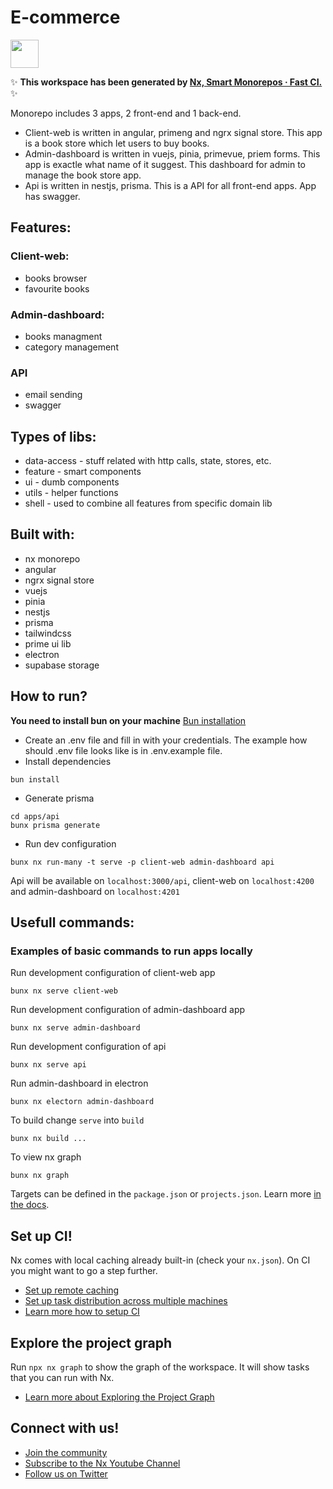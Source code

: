 # E-commerce

<a alt="Nx logo" href="https://nx.dev" target="_blank" rel="noreferrer"><img src="https://raw.githubusercontent.com/nrwl/nx/master/images/nx-logo.png" width="45"></a>

✨ **This workspace has been generated by [Nx, Smart Monorepos · Fast CI.](https://nx.dev)** ✨

Monorepo includes 3 apps, 2 front-end and 1 back-end.
- Client-web is written in angular, primeng and ngrx signal store. This app is a book store which let users to buy books.
- Admin-dashboard is written in vuejs, pinia, primevue, priem forms. This app is exactle what name of it suggest. This dashboard for admin to manage the book store app.
- Api is written in nestjs, prisma. This is a API for all front-end apps. App has swagger.

## Features:
### Client-web:
- books browser
- favourite books

### Admin-dashboard:
- books managment
- category management

### API
- email sending
- swagger

## Types of libs:
- data-access - stuff related with http calls, state, stores, etc.
- feature - smart components
- ui - dumb components
- utils - helper functions
- shell - used to combine all features from specific domain lib

## Built with:
- nx monorepo
- angular
- ngrx signal store
- vuejs
- pinia
- nestjs
- prisma
- tailwindcss
- prime ui lib
- electron
- supabase storage

## How to run?
**You need to install bun on your machine** [Bun installation](https://bun.sh/docs/installation)

- Create an .env file and fill in with your credentials. The example how should .env file looks like is in .env.example file.
- Install dependencies
```
bun install
```
- Generate prisma
```
cd apps/api
bunx prisma generate
```
- Run dev configuration
```
bunx nx run-many -t serve -p client-web admin-dashboard api
```
Api will be available on `localhost:3000/api`, client-web on `localhost:4200` and admin-dashboard on `localhost:4201`

## Usefull commands:
### Examples of basic commands to run apps locally
Run development configuration of client-web app
```
bunx nx serve client-web
```

Run development configuration of admin-dashboard app
```
bunx nx serve admin-dashboard
```

Run development configuration of api
```
bunx nx serve api
```

Run admin-dashboard in electron
```
bunx nx electorn admin-dashboard
``` 

To build change `serve` into `build`
```
bunx nx build ...
```

To view nx graph
```
bunx nx graph
```

Targets can be defined in the `package.json` or `projects.json`. Learn more [in the docs](https://nx.dev/features/run-tasks).

## Set up CI!

Nx comes with local caching already built-in (check your `nx.json`). On CI you might want to go a step further.

- [Set up remote caching](https://nx.dev/features/share-your-cache)
- [Set up task distribution across multiple machines](https://nx.dev/nx-cloud/features/distribute-task-execution)
- [Learn more how to setup CI](https://nx.dev/recipes/ci)

## Explore the project graph

Run `npx nx graph` to show the graph of the workspace.
It will show tasks that you can run with Nx.

- [Learn more about Exploring the Project Graph](https://nx.dev/core-features/explore-graph)

## Connect with us!

- [Join the community](https://nx.dev/community)
- [Subscribe to the Nx Youtube Channel](https://www.youtube.com/@nxdevtools)
- [Follow us on Twitter](https://twitter.com/nxdevtools)

